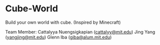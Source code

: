 # Cube-World
Build your own world with cube. 
(Inspired by Minecraft)

Team Member:
Cattalyya Nuengsigkapian (cattalyy@mit.edu)
Jing Yang (yangjing@mit.edu)
Glenn Iba (giba@alum.mit.edu)